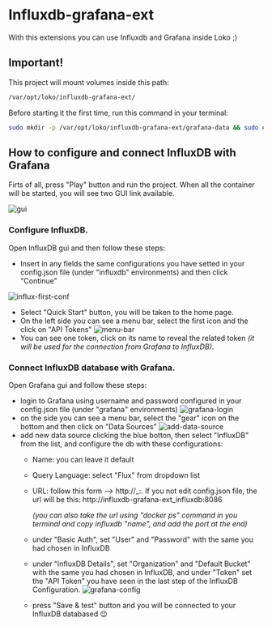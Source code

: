 # Influxdb-grafana-ext #

With this extensions you can use Influxdb and Grafana inside Loko ;)

## Important!

This project will mount volumes inside this path:
```bash
/var/opt/loko/influxdb-grafana-ext/
```
Before starting it the first time, run this command in your terminal:

```bash
sudo mkdir -p /var/opt/loko/influxdb-grafana-ext/grafana-data && sudo chmod 777 /var/opt/loko/influxdb-grafana-ext/grafana-data
```

## How to configure and connect InfluxDB with Grafana

Firts of all, press "Play" button and run the project. When all the container will be started, 
you will see two GUI link available.

![gui](images/gui.png "Gui")

### Configure InfluxDB. 
Open InfluxDB gui and then follow these steps:
- Insert in any fields the same configurations you have setted in your config.json file (under "influxdb" environments) and then click "Continue"

![influx-first-conf](images/influx-first-conf.png "influx-first-conf")
- Select "Quick Start" button, you will be taken to the home page.
- On the left side you can see a menu bar, select the first icon and the click on "API Tokens"
![menu-bar](images/menu-bar.png "menu-bar")
- You can see one token, click on its name to reveal the related token _(it will be used for the connection from Grafana to InfluxDB)_. 


### Connect InfluxDB database with Grafana.
Open Grafana gui and follow these steps:
- login to Grafana using username and password configured in your config.json file (under "grafana" environments)
![grafana-login](images/grafana-login.png "grafana-login")
- on the side you can see a menu bar, select the "gear" icon on the bottom and then click on "Data Sources"
![add-data-source](images/add-data-source.png "add-data-source")
- add new data source clicking the blue botton, then select "InfluxDB" from the list, and configure the db with these configurations:
  - Name: you can leave it default
  - Query Language: select "Flux" from dropdown list
  - URL: follow this form --> http://<project-name>_<influxdb-service-name>:<influxdb-internal-port>.
    If you not edit config.json file, the url will be this:  http://influxdb-grafana-ext_influxdb:8086

    _(you can also take the url using "docker ps" command in you terminal and copy influxdb "name", and add the port at the end)_
  - under "Basic Auth", set "User" and "Password" with the same you had chosen in InfluxDB
  - under "InfluxDB Details", set "Organization" and "Default Bucket" with the same you had chosen in InfluxDB, and under "Token" set the "API Token" you have seen in the last step of the InfluxDB Configuration.
  ![grafana-config](images/grafana-config.png "grafana-config")
  - press "Save & test" button and you will be connected to your InfluxDB databased 😉
